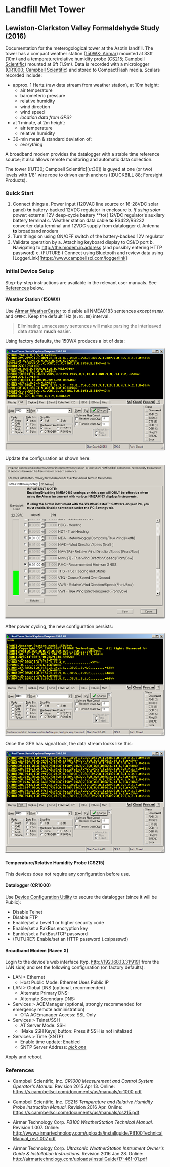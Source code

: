 Landfill Met Tower
==================

Lewiston-Clarkston Valley Formaldehyde Study (2016)
---------------------------------------------------

Documentation for the meterogological tower at the Asotin landfill. The tower
has a compact weather station ([150WX; Airmar][150wx]) mounted at 33ft (10m)
and a temperature/relative humidity probe ([CS215; Campbell Scientific][cs215])
mounted at 6ft (1.9m). Data is recorded with a micrologger ([CR1000; Campbell
Scientific][cr1k]) and stored to CompactFlash media. Scalars recorded include:

* approx. 1 Hertz (raw data stream from weather station), at 10m height:
    * air temperature
    * barometeric pressure
    * relative humidity
    * wind direction
    * wind speed
    * *location data from GPS?*
* at 1 minute, at 2m height:
    * air temperature
    * relative humidity
* 30-min mean & standard deviation of:
    * *everything*

A broadband modem provides the datalogger with a stable time reference source;
it also allows remote monitoring and automatic data collection.

The tower ([UT30; Campbell Scientific][ut30]) is guyed at one (or two) levels
with 1/8" wire rope to driven earth anchors ([DUCKBILL 88; Foresight Products).

  [150wx]: http://www.airmartechnology.com/productdescription.html?id=155
  [cs215]: http://www.campbellsci.com/cs215-l
  [cr1k]: http://www.campbellsci.com/cr1000
  [ut-30]: http://www.campbellsci.com/ut30
  [duck88]: http://www.earthanchor.com/duckbill/what-is-duckbill/models/


### Quick Start

1. Connect things
    a. Power input (120VAC line source or 16-28VDC solar panel) **to** 
       battery-backed 12VDC regulator in enclosure
    b. *If using solar power:* external 12V deep-cycle battery **to(( 12VDC
       regulator's auxilary battery terminal
    c. Weather station data cable **to** RS422/RS232 converter data terminal
       and 12VDC supply from datalogger
    d. Antenna **to** broadband modem
2. Turn things on using ON/OFF switch of the battery-backed 12V regulator
3. Validate operation by
    a. Attaching keyboard display to CSI/O port
    b. Navigating to <http://the.modem.ip.address> (and possibly entering
       HTTP password)
    c. (FUTURE:) Connect using Bluetooth and review data using 
       [LoggerLink][https://www.campbellsci.com/loggerlink]


### Initial Device Setup

Step-by-step instructions are available in the relevant user manuals. See
[References](#references) below.

#### Weather Station (150WX)

Use [Airmar WeatherCaster](http://www.airmartechnology.com/software-downloads.html)
to disable all NMEA0183 sentences *except* `WIMDA` and `GPRMC`. Keep the
default 1Hz (`0:01.00`) interval.

> Eliminating unnecessary sentences will make parsing the interleaved data
> stream **much** easier.

Using factory defaults, the 150WX produces a lot of data:

![Image of default NMEA-0183 data stream](images/150wx-default-datastream.png)

Update the configuration as shown here:

![Image of WeatherCaster sentence configuration page](images/150wx-nmea-config.png)

After power cycling, the new configuration persists:

![Image of 150WX start-up output](images/150wx-after-updates.png)

Once the GPS has signal lock, the data stream looks like this:

![Image of only GPRMC and WIMDA sentences](images/150wx-only-gps-wx.png)


#### Temperature/Relative Humidity Probe (CS215)

This devices does not require any configuration before use.


#### Datalogger (CR1000)

Use [Device Configuration Utility](https://www.campbellsci.com/devconfig) to
secure the datalogger (since it will be Public):

* Disable Telnet
* Disable FTP
* Enable/set a Level 1 or higher security code
* Enable/set a PakBus encryption key
* Eanble/set a PakBus/TCP password
* (FUTURE?) Enable/set an HTTP password (.csipasswd)


#### Broadband Modem (Raven X)

Login to the device's web interface (typ. <http://192.168.13.31:9191> from the
LAN side) and set the following configuration (on factory defaults):

* LAN > Ethernet
    * Host Public Mode: Ethernet Uses Public IP
* LAN > Global DNS (optional, recommended)
    * Alternate Primary DNS: *<WSU primary nameserver IP address>*
    * Alternate Secondary DNS: *<WSU secondary nameserver IP address>*
* Services > ACEManager (optional, strongly recommended for emergency remote
  administration)
    * OTA ACEmanager Access: SSL Only
* Services > Telnet/SSH
    * AT Server Mode: SSH
    * [Make SSH Keys] button: Press if SSH is not initalized 
* Services > Time (SNTP)
    * Enable time update: Enabled
    * SNTP Server Address: *[pick one](http://support.ntp.org/servers)*

Apply and reboot.


### References <a name="references"/>

* Campbell Scientific, Inc. *CR1000 Measurement and Control System Operator's
  Manual.* Revision 2015 Apr 13. 
  Online: <https://s.campbellsci.com/documents/us/manuals/cr1000.pdf>

* Campbell Scientific, Inc. *CS215 Temperature and Relative Humidity Probe
  Instruction Manual.* Revision 2016 Apr.
  Online: <https://s.campbellsci.com/documents/us/manuals/cs215.pdf>

* Airmar Technology Corp. *PB100 WeatherStation Technical Manual.* Revision 1.007.
  Online: <http://www.airmartechnology.com/uploads/installguide/PB100TechnicalManual_rev1.007.pdf>

* Airmar Technology Corp. *Ultrasonic WeatherStation Instrument Owner's Guide &
  Installation Instructions.* Revision 2016 Jan 28.
  Online: <http://airmartechnology.com/uploads/InstallGuide/17-461-01.pdf>

